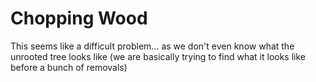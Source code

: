 # Chopping Wood
This seems like a difficult problem... as we don't even know what the unrooted tree looks like (we are basically trying to find what it looks like before a bunch of removals)